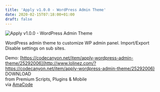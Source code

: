 ```yaml
---
title: 'Apply v1.0.0 - WordPress Admin Theme'
date: 2020-02-15T07:18:00+01:00
draft: false
---
```


![Apply v1.0.0 - WordPress Admin Theme](http://www.codelist.cc/uploads/posts/2020-02/1581747133_apply.jpg "Apply v1.0.0 - WordPress Admin Theme")  
  
WordPress admin theme to customize WP admin panel. Import/Export Disable settings on sub sites.  
  
Demo: [https://codecanyon.net/item/apply-wordpress-admin-theme/25292006](http://www.lolinez.com/?https://codecanyon.net/item/apply-wordpress-admin-theme/25292006)  
DOWNLOAD  
from Premium Scripts, Plugins & Mobile  
via [AmaCode](https://amazcode.ooo)